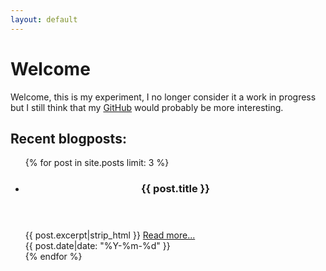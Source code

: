 ```yaml
---
layout: default
---
```

# Welcome

Welcome, this is my experiment, I no longer consider it a work in progress but I
still think that my [GitHub][github] would probably be more interesting.

## Recent blogposts:
<ul class="postlist">{% for post in site.posts limit: 3 %}
  <li>
    <article>
      <header>
        <h3>{{ post.title }}</h3>
      </header>
      {{ post.excerpt|strip_html }} <a href="{{ post.url|prepend: site.baseurl }}">Read more...</a>
      <footer>
        <time>{{ post.date|date: "%Y-%m-%d" }}</time>
      </footer>
    </article>
  </li>
{% endfor %}</ul>

[github]: https://github.com/EliteTK/ "EliteTK (Tomasz Kramkowski)"
